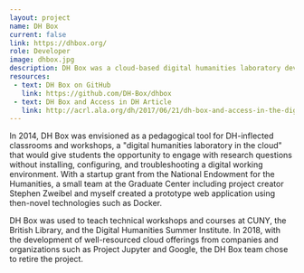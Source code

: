 ```yaml
---
layout: project
name: DH Box
current: false
link: https://dhbox.org/
role: Developer
image: dhbox.jpg
description: DH Box was a cloud-based digital humanities laboratory developed with startup support from the NEH.
resources:
 - text: DH Box on GitHub
   link: https://github.com/DH-Box/dhbox
 - text: DH Box and Access in DH Article
   link: http://acrl.ala.org/dh/2017/06/21/dh-box-and-access-in-the-digital-humanities/
---
```


<p>
In 2014, DH Box was envisioned as a pedagogical tool for DH-inflected classrooms and workshops, a "digital humanities laboratory in the cloud" that would give students the opportunity to engage with research questions without installing, configuring, and troubleshooting a digital working environment. With a startup grant from the National Endowment for the Humanities, a small team at the Graduate Center including project creator Stephen Zweibel and myself created a prototype web application using then-novel technologies such as Docker.
</p>

<p>
DH Box was used to teach technical workshops and courses at CUNY, the British Library, and the Digital Humanities Summer Institute. In 2018, with the development of well-resourced cloud offerings from companies and organizations such as Project Jupyter and Google, the DH Box team chose to retire the project.
</p>
